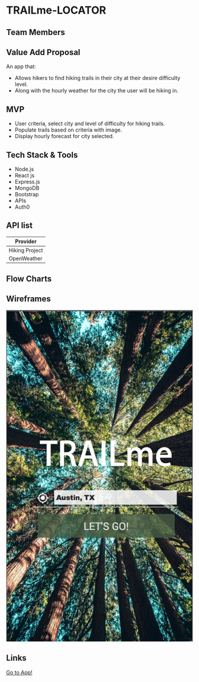 # TRAILme-LOCATOR

## Team Members

## Value Add Proposal

An app that:

- Allows hikers to find hiking trails in their city at their desire difficulty level.
- Along with the hourly weather for the city the user will be hiking in.

## MVP

- User criteria, select city and level of difficulty for hiking trails.
- Populate trails based on criteria with image.
- Display hourly forecast for city selected.

## Tech Stack & Tools

- Node.js
- React js
- Express.js
- MongoDB 
- Bootstrap
- APIs
- Auth0

## API list

| Provider       |
| -------------- |
| Hiking Project |
| OpenWeather    |

## Flow Charts



## Wireframes
![Homepage Prototype](homepagePrototype.png)


## Links
[Go to App!](https://group-3-project-1.github.io/Trailme-Locator/)

